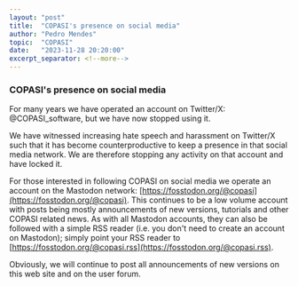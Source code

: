 ```yaml
--- 
layout: "post" 
title:  "COPASI's presence on social media"
author: "Pedro Mendes" 
topic:  "COPASI" 
date:   "2023-11-28 20:20:00" 
excerpt_separator: <!--more--> 
--- 
```

 
### COPASI's presence on social media

For many years we have operated an account on Twitter/X: @COPASI_software, but we have now stopped using it.

<!--more-->

We have witnessed increasing hate speech and harassment on Twitter/X such that it has become counterproductive to keep a presence in that social media network.  We are therefore stopping any activity on that account and have locked it.

For those interested in following COPASI on social media we operate an account on the Mastodon network: [https://fosstodon.org/@copasi](https://fosstodon.org/@copasi). This continues to be a low volume account with posts being mostly announcements of new versions, tutorials and other COPASI related news. As with all Mastodon accounts, they can also be followed with a simple RSS reader (i.e. you don't need to create an account on Mastodon); simply point your RSS reader to [https://fosstodon.org/@copasi.rss](https://fosstodon.org/@copasi.rss).

Obviously, we will continue to post all announcements of new versions on this web site and on the user forum.
